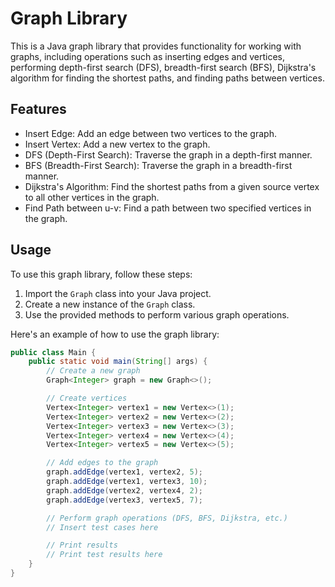 # Graph Library

This is a Java graph library that provides functionality for working with graphs, including operations such as inserting edges and vertices, performing depth-first search (DFS), breadth-first search (BFS), Dijkstra's algorithm for finding the shortest paths, and finding paths between vertices.

## Features

- Insert Edge: Add an edge between two vertices to the graph.
- Insert Vertex: Add a new vertex to the graph.
- DFS (Depth-First Search): Traverse the graph in a depth-first manner.
- BFS (Breadth-First Search): Traverse the graph in a breadth-first manner.
- Dijkstra's Algorithm: Find the shortest paths from a given source vertex to all other vertices in the graph.
- Find Path between u-v: Find a path between two specified vertices in the graph.

## Usage

To use this graph library, follow these steps:

1. Import the `Graph` class into your Java project.
2. Create a new instance of the `Graph` class.
3. Use the provided methods to perform various graph operations.

Here's an example of how to use the graph library:

```java
public class Main {
    public static void main(String[] args) {
        // Create a new graph
        Graph<Integer> graph = new Graph<>();

        // Create vertices
        Vertex<Integer> vertex1 = new Vertex<>(1);
        Vertex<Integer> vertex2 = new Vertex<>(2);
        Vertex<Integer> vertex3 = new Vertex<>(3);
        Vertex<Integer> vertex4 = new Vertex<>(4);
        Vertex<Integer> vertex5 = new Vertex<>(5);

        // Add edges to the graph
        graph.addEdge(vertex1, vertex2, 5);
        graph.addEdge(vertex1, vertex3, 10);
        graph.addEdge(vertex2, vertex4, 2);
        graph.addEdge(vertex3, vertex5, 7);

        // Perform graph operations (DFS, BFS, Dijkstra, etc.)
        // Insert test cases here

        // Print results
        // Print test results here
    }
}
